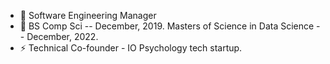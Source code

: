 <!--
**Nautilus5/Nautilus5** is a ✨ _special_ ✨ repository because its `README.md` (this file) appears on your GitHub profile.
-->

- 🔭 Software Engineering Manager
- 🌱 BS Comp Sci -- December, 2019. Masters of Science in Data Science -- December, 2022.
- ⚡ Technical Co-founder - IO Psychology tech startup.
